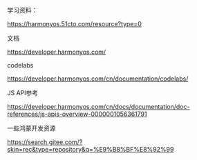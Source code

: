 



学习资料：

https://harmonyos.51cto.com/resource?type=0

文档

https://developer.harmonyos.com/

codelabs

https://developer.harmonyos.com/cn/documentation/codelabs/



JS API参考

https://developer.harmonyos.com/cn/docs/documentation/doc-references/js-apis-overview-0000001056361791



一些鸿蒙开发资源

https://search.gitee.com/?skin=rec&type=repository&q=%E9%B8%BF%E8%92%99
